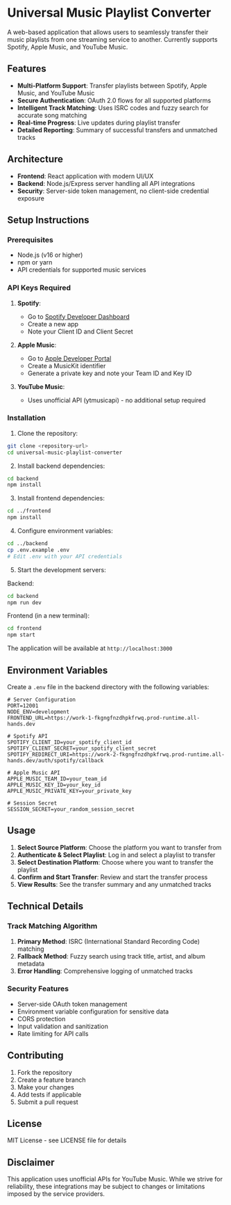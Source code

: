 # Universal Music Playlist Converter

A web-based application that allows users to seamlessly transfer their music playlists from one streaming service to another. Currently supports Spotify, Apple Music, and YouTube Music.

## Features

- **Multi-Platform Support**: Transfer playlists between Spotify, Apple Music, and YouTube Music
- **Secure Authentication**: OAuth 2.0 flows for all supported platforms
- **Intelligent Track Matching**: Uses ISRC codes and fuzzy search for accurate song matching
- **Real-time Progress**: Live updates during playlist transfer
- **Detailed Reporting**: Summary of successful transfers and unmatched tracks

## Architecture

- **Frontend**: React application with modern UI/UX
- **Backend**: Node.js/Express server handling all API integrations
- **Security**: Server-side token management, no client-side credential exposure

## Setup Instructions

### Prerequisites

- Node.js (v16 or higher)
- npm or yarn
- API credentials for supported music services

### API Keys Required

1. **Spotify**:
   - Go to [Spotify Developer Dashboard](https://developer.spotify.com/dashboard)
   - Create a new app
   - Note your Client ID and Client Secret

2. **Apple Music**:
   - Go to [Apple Developer Portal](https://developer.apple.com/)
   - Create a MusicKit identifier
   - Generate a private key and note your Team ID and Key ID

3. **YouTube Music**:
   - Uses unofficial API (ytmusicapi) - no additional setup required

### Installation

1. Clone the repository:
```bash
git clone <repository-url>
cd universal-music-playlist-converter
```

2. Install backend dependencies:
```bash
cd backend
npm install
```

3. Install frontend dependencies:
```bash
cd ../frontend
npm install
```

4. Configure environment variables:
```bash
cd ../backend
cp .env.example .env
# Edit .env with your API credentials
```

5. Start the development servers:

Backend:
```bash
cd backend
npm run dev
```

Frontend (in a new terminal):
```bash
cd frontend
npm start
```

The application will be available at `http://localhost:3000`

## Environment Variables

Create a `.env` file in the backend directory with the following variables:

```env
# Server Configuration
PORT=12001
NODE_ENV=development
FRONTEND_URL=https://work-1-fkgngfnzdhpkfrwq.prod-runtime.all-hands.dev

# Spotify API
SPOTIFY_CLIENT_ID=your_spotify_client_id
SPOTIFY_CLIENT_SECRET=your_spotify_client_secret
SPOTIFY_REDIRECT_URI=https://work-2-fkgngfnzdhpkfrwq.prod-runtime.all-hands.dev/auth/spotify/callback

# Apple Music API
APPLE_MUSIC_TEAM_ID=your_team_id
APPLE_MUSIC_KEY_ID=your_key_id
APPLE_MUSIC_PRIVATE_KEY=your_private_key

# Session Secret
SESSION_SECRET=your_random_session_secret
```

## Usage

1. **Select Source Platform**: Choose the platform you want to transfer from
2. **Authenticate & Select Playlist**: Log in and select a playlist to transfer
3. **Select Destination Platform**: Choose where you want to transfer the playlist
4. **Confirm and Start Transfer**: Review and start the transfer process
5. **View Results**: See the transfer summary and any unmatched tracks

## Technical Details

### Track Matching Algorithm

1. **Primary Method**: ISRC (International Standard Recording Code) matching
2. **Fallback Method**: Fuzzy search using track title, artist, and album metadata
3. **Error Handling**: Comprehensive logging of unmatched tracks

### Security Features

- Server-side OAuth token management
- Environment variable configuration for sensitive data
- CORS protection
- Input validation and sanitization
- Rate limiting for API calls

## Contributing

1. Fork the repository
2. Create a feature branch
3. Make your changes
4. Add tests if applicable
5. Submit a pull request

## License

MIT License - see LICENSE file for details

## Disclaimer

This application uses unofficial APIs for YouTube Music. While we strive for reliability, these integrations may be subject to changes or limitations imposed by the service providers.